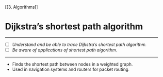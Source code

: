 [[3. Algorithms]]
# Dijkstra’s shortest path algorithm
---
- [ ] *Understand and be able to trace Dijkstra’s shortest path algorithm.*
- [ ] *Be aware of applications of shortest path algorithm.*
---
- Finds the shortest path between nodes in a weighted graph.
- Used in navigation systems and routers for packet routing.